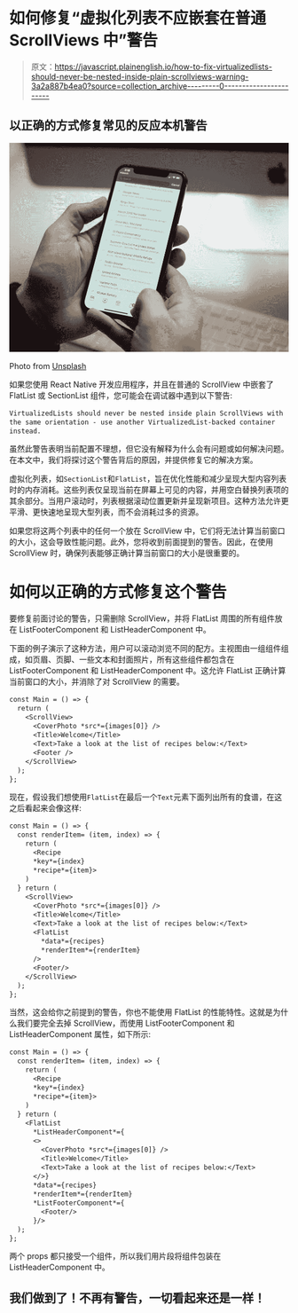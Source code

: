 # 如何修复“虚拟化列表不应嵌套在普通 ScrollViews 中”警告

> 原文：<https://javascript.plainenglish.io/how-to-fix-virtualizedlists-should-never-be-nested-inside-plain-scrollviews-warning-3a2a887b4ea0?source=collection_archive---------0----------------------->

## 以正确的方式修复常见的反应本机警告

![](img/ddd9e50e686fcfcdfe8c6269118666b7.png)

Photo from [Unsplash](https://unsplash.com/photos/YSZS_nDU8js)

如果您使用 React Native 开发应用程序，并且在普通的 ScrollView 中嵌套了 FlatList 或 SectionList 组件，您可能会在调试器中遇到以下警告:

```
VirtualizedLists should never be nested inside plain ScrollViews with the same orientation - use another VirtualizedList-backed container instead.
```

虽然此警告表明当前配置不理想，但它没有解释为什么会有问题或如何解决问题。在本文中，我们将探讨这个警告背后的原因，并提供修复它的解决方案。

虚拟化列表，如`SectionList`和`FlatList`，旨在优化性能和减少呈现大型内容列表时的内存消耗。这些列表仅呈现当前在屏幕上可见的内容，并用空白替换列表项的其余部分。当用户滚动时，列表根据滚动位置更新并呈现新项目。这种方法允许更平滑、更快速地呈现大型列表，而不会消耗过多的资源。

如果您将这两个列表中的任何一个放在 ScrollView 中，它们将无法计算当前窗口的大小，这会导致性能问题。此外，您将收到前面提到的警告。因此，在使用 ScrollView 时，确保列表能够正确计算当前窗口的大小是很重要的。

# 如何以正确的方式修复这个警告

要修复前面讨论的警告，只需删除 ScrollView，并将 FlatList 周围的所有组件放在 ListFooterComponent 和 ListHeaderComponent 中。

下面的例子演示了这种方法，用户可以滚动浏览不同的配方。主视图由一组组件组成，如页眉、页脚、一些文本和封面照片，所有这些组件都包含在 ListFooterComponent 和 ListHeaderComponent 中。这允许 FlatList 正确计算当前窗口的大小，并消除了对 ScrollView 的需要。

```
const Main = () => {
  return (
    <ScrollView>
      <CoverPhoto *src*={images[0]} />
      <Title>Welcome</Title>
      <Text>Take a look at the list of recipes below:</Text>
      <Footer />
    </ScrollView>
  );
};
```

现在，假设我们想使用`FlatList`在最后一个`Text`元素下面列出所有的食谱，在这之后看起来会像这样:

```
const Main = () => {
  const renderItem= (item, index) => {
    return (
      <Recipe
      *key*={index}
      *recipe*={item}>
    )
  } return (
    <ScrollView>
      <CoverPhoto *src*={images[0]} />
      <Title>Welcome</Title>
      <Text>Take a look at the list of recipes below:</Text>
      <FlatList
        *data*={recipes}
        *renderItem*={renderItem}
      />
      <Footer/>
    </ScrollView>
  );
};
```

当然，这会给你之前提到的警告，你也不能使用 FlatList 的性能特性。这就是为什么我们要完全去掉 ScrollView，而使用 ListFooterComponent 和 ListHeaderComponent 属性，如下所示:

```
const Main = () => {
  const renderItem= (item, index) => {
    return (
      <Recipe
      *key*={index}
      *recipe*={item}>
    )
  } return (
    <FlatList
      *ListHeaderComponent*={
      <>
        <CoverPhoto *src*={images[0]} />
        <Title>Welcome</Title>
        <Text>Take a look at the list of recipes below:</Text>
      </>}
      *data*={recipes}
      *renderItem*={renderItem}
      *ListFooterComponent*={
        <Footer/>
      }/>
  );
};
```

两个 props 都只接受一个组件，所以我们用片段将组件包装在 ListHeaderComponent 中。

## 我们做到了！不再有警告，一切看起来还是一样！